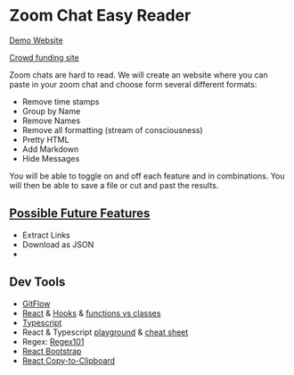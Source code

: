 # Zoom Chat Easy Reader

[Demo Website](https://zoom-chat-easy-reader.netlify.app/) 

[Crowd funding site](https://www.gofundme.com/f/public-zoom-chat-formatter) 

Zoom chats are hard to read. We will create an website where you can paste in your zoom chat and choose form several different formats:

- Remove time stamps
- Group by Name
- Remove Names
- Remove all formatting (stream of consciousness)
- Pretty HTML
- Add Markdown
- Hide Messages

You will be able to toggle on and off each feature and in combinations. You will then be able to save a file or cut and past the results.

 ## [Possible Future Features](https://github.com/michellenicolephillips/Zoom_Chat_Easy_Reader/projects/1)
- Extract Links
- Download as JSON
-

## Dev Tools 

- [GitFlow](https://datasift.github.io/gitflow/IntroducingGitFlow.html)
- [React](https://reactjs.org/) & [Hooks](https://reactjs.org/docs/hooks-intro.html) & [functions vs classes](https://reactjs.org/docs/state-and-lifecycle.html#converting-a-function-to-a-class)
- [Typescript](https://www.typescriptlang.org/)
- React & Typescript [playground](https://www.typescriptlang.org/play?jsx=2&esModuleInterop=true&e=196#example/typescript-with-react) & [cheat sheet](https://github.com/typescript-cheatsheets/react#reacttypescript-cheatsheets)
- Regex: [Regex101](https://regex101.com/)
- [React Bootstrap](https://react-bootstrap.github.io/)
- [React Copy-to-Clipboard](https://www.npmjs.com/package/react-copy-to-clipboard)
